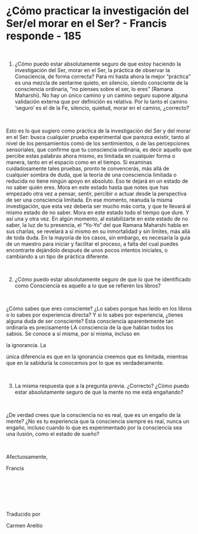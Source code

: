 # ¿Cómo practicar la investigación del Ser/el morar en el Ser? - Francis responde - 185



&nbsp;





1. &iquest;C&oacute;mo puedo estar absolutamente seguro de que estoy haciendo la investigaci&oacute;n del Ser, morar en el Ser, la pr&aacute;ctica de observar la Consciencia, de forma correcta? Para m&iacute; hasta ahora la mejor &ldquo;pr&aacute;ctica&rdquo; es una mezcla de sentarme quieto, en silencio, siendo consciente de la consciencia ordinaria, &ldquo;no pienses sobre el ser, lo eres&rdquo; (Ramana Maharshi). No hay un &uacute;nico camino y un camino seguro supone alguna validaci&oacute;n externa que por definici&oacute;n es relativa. Por lo tanto el camino &lsquo;seguro&rsquo; es el de la Fe, silencio, quietud, morar en el camino, &iquest;correcto?






&nbsp;






Esto es lo que sugiero como pr&aacute;ctica de la investigaci&oacute;n del Ser y del morar en el Ser: busca cualquier prueba experimental que parezca existir, tanto al nivel de los pensamientos como de los sentimientos, o de las percepciones sensoriales, que confirme que tu consciencia ordinaria, es decir aquello que percibe estas palabras ahora mismo, es limitada en cualquier forma o manera, tanto en el espacio como en el tiempo. Si examinas cuidadosamente tales pruebas, pronto te convencer&aacute;s, m&aacute;s all&aacute; de cualquier sombra de duda, que la teor&iacute;a de una consciencia limitada o reducida no tiene ning&uacute;n apoyo en absoluto. Eso te dejar&aacute; en un estado de no saber qui&eacute;n eres. Mora en este estado hasta que notes que has empezado otra vez a pensar, sentir, percibir o actuar desde la perspectiva de ser una consciencia limitada. En ese momento, reanuda la misma investigaci&oacute;n, que esta vez deber&iacute;a ser mucho m&aacute;s corta, y que te llevar&aacute; al mismo estado de no saber. Mora en este estado todo el tiempo que dure. Y as&iacute; una y otra vez. En alg&uacute;n momento, al estabilizarte en este estado de no saber, la luz de tu presencia, el &ldquo;Yo-Yo&rdquo; del que Ramana Maharshi habla en sus charlas, se revelar&aacute; a s&iacute; mismo en su inmortalidad y sin l&iacute;mites, m&aacute;s all&aacute; de toda duda. En la mayor&iacute;a de los casos, sin embargo, es necesaria la gu&iacute;a de un maestro para iniciar y facilitar el proceso, a falta del cual puedes encontrarte dej&aacute;ndolo despu&eacute;s de unos pocos intentos iniciales, o cambiando a un tipo de pr&aacute;ctica diferente.






&nbsp;






2. &iquest;C&oacute;mo puedo estar absolutamente seguro de que lo que he identificado como Consciencia es aquello a lo que se refieren los libros?






&nbsp;






&iquest;C&oacute;mo sabes que eres consciente? &iquest;Lo sabes porque has le&iacute;do en los libros o lo sabes por experiencia directa? Y si lo sabes por experiencia, &iquest;tienes alguna duda de ser consciente? Esta consciencia aparentemente tan ordinaria es precisamente LA consciencia de la que hablan todos los sabios. Se conoce a s&iacute; misma, por s&iacute; misma, incluso en 





la ignorancia. La





 &uacute;nica diferencia es que en la ignorancia creemos que es limitada, mientras que en la sabidur&iacute;a la conocemos por lo que es verdaderamente.






&nbsp;






3. La misma respuesta que a la pregunta previa. &iquest;Correcto? &iquest;C&oacute;mo puedo estar absolutamente seguro de que la mente no me est&aacute; enga&ntilde;ando?






&nbsp;






&iquest;De verdad crees que la consciencia no es real, que es un enga&ntilde;o de la mente? &iquest;No es tu experiencia que la consciencia siempre es real, nunca un enga&ntilde;o, incluso cuando lo que es experimentado por la consciencia sea una ilusi&oacute;n, como el estado de sue&ntilde;o?






&nbsp;






Afectuosamente, 





Francis






&nbsp;







&nbsp;







&nbsp;






Traducido por 






Carmen Areitio









